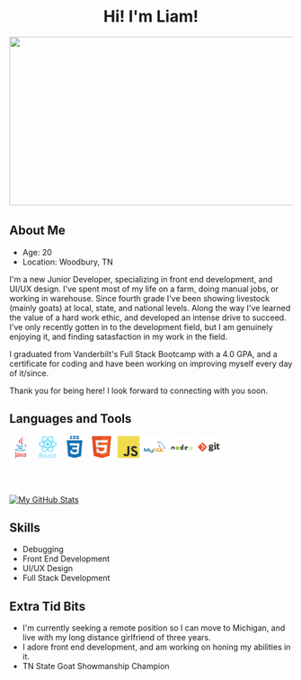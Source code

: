 <h1 align="center">Hi! I'm Liam!</h1>

<div align="center">
  <img src="https://media.giphy.com/media/dWesBcTLavkZuG35MI/giphy.gif" width="600" height="300"/>
</div>

## About Me

* Age: 20
* Location: Woodbury, TN

I'm a new Junior Developer, specializing in front end development, and UI/UX design. I've spent most of my life on a farm, doing manual jobs, or working in warehouse.
Since fourth grade I've been showing livestock (mainly goats) at local, state, and national levels. Along the way I've learned the value of a hard work ethic, and developed an intense drive to succeed. I've only recently gotten in to the development field, but I am genuinely enjoying it, and finding satasfaction in my work in the field. 

I graduated from Vanderbilt's Full Stack Bootcamp with a 4.0 GPA, and a certificate for coding and have been working on improving myself every day of it/since.

Thank you for being here! I look forward to connecting with you soon.

## Languages and Tools

<div>
  <img src="https://github.com/devicons/devicon/blob/master/icons/java/java-original-wordmark.svg" title="Java" alt="Java" width="40" height="40"/>&nbsp;
  <img src="https://github.com/devicons/devicon/blob/master/icons/react/react-original-wordmark.svg" title="React" alt="React" width="40" height="40"/>&nbsp;
  <img src="https://github.com/devicons/devicon/blob/master/icons/css3/css3-plain-wordmark.svg"  title="CSS3" alt="CSS" width="40" height="40"/>&nbsp;
  <img src="https://github.com/devicons/devicon/blob/master/icons/html5/html5-original.svg" title="HTML5" alt="HTML" width="40" height="40"/>&nbsp;
  <img src="https://github.com/devicons/devicon/blob/master/icons/javascript/javascript-original.svg" title="JavaScript" alt="JavaScript" width="40" height="40"/>&nbsp;
  <img src="https://github.com/devicons/devicon/blob/master/icons/mysql/mysql-original-wordmark.svg" title="MySQL"  alt="MySQL" width="40" height="40"/>&nbsp;
  <img src="https://github.com/devicons/devicon/blob/master/icons/nodejs/nodejs-original-wordmark.svg" title="NodeJS" alt="NodeJS" width="40" height="40"/>&nbsp;
  <img src="https://github.com/devicons/devicon/blob/master/icons/git/git-original-wordmark.svg" title="Git" **alt="Git" width="40" height="40"/>
</div>

<br></br>

 [![My GitHub Stats](https://github-readme-stats.vercel.app/api/?username=Liam-a-34&count_private=true&theme=tokyonight&showicons=true)]()

## Skills

* Debugging
* Front End Development
* UI/UX Design
* Full Stack Development

## Extra Tid Bits

* I'm currently seeking a remote position so I can move to Michigan, and live with my long distance girlfriend of three years.
* I adore front end development, and am working on honing my abilities in it.
* TN State Goat Showmanship Champion

